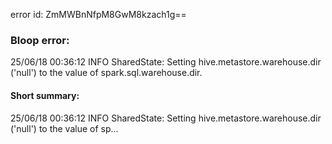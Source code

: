 error id: ZmMWBnNfpM8GwM8kzach1g==
### Bloop error:

25/06/18 00:36:12 INFO SharedState: Setting hive.metastore.warehouse.dir ('null') to the value of spark.sql.warehouse.dir.
#### Short summary: 

25/06/18 00:36:12 INFO SharedState: Setting hive.metastore.warehouse.dir ('null') to the value of sp...